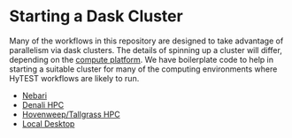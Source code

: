 # Starting a Dask Cluster

Many of the workflows in this repository are designed to take advantage of parallelism via dask clusters. The details of spinning up a cluster will differ, depending on the [compute platform](./README.md). We have boilerplate code to help in starting a suitable cluster for many of the computing environments where HyTEST workflows are likely to run.

* [Nebari](Start_Dask_Cluster_Nebari.ipynb)
* [Denali HPC](Start_Dask_Cluster_Denali.ipynb)
* [Hovenweep/Tallgrass HPC](Start_Dask_Cluster_Tallgrass.ipynb)
* [Local Desktop](Start_Dask_Cluster_Desktop.ipynb)

